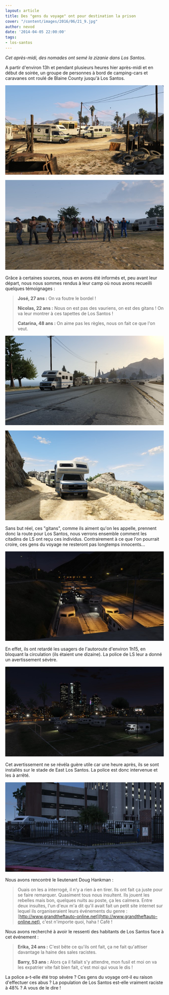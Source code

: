```yaml
---
layout: article
title: Des "gens du voyage" ont pour destination la prison
cover: "/content/images/2016/06/21_9.jpg"
author: nevod
date: '2014-04-05 22:00:00'
tags:
- los-santos
---
```


_Cet après-midi, des nomades ont semé la zizanie dans Los Santos._

A partir d'environ 13h et pendant plusieurs heures hier après-midi et en début de soirée, un groupe de personnes à bord de camping-cars et caravanes ont roulé de Blaine County jusqu'à Los Santos.

![](  /content/images/2016/06/21_4.jpg)

![](  /content/images/2016/06/21_1.jpg)

Grâce à certaines sources, nous en avons été informés et, peu avant leur départ, nous nous sommes rendus à leur camp où nous avons recueilli quelques témoignages :

> **José, 27 ans :** On va foutre le bordel !
> 
> **Nicolas, 22 ans :** Nous on est pas des vauriens, on est des gitans ! On va leur montrer à ces tapettes de Los Santos !
> 
> **Catarina, 48 ans :** On aime pas les règles, nous on fait ce que l'on veut.

![](  /content/images/2016/06/21_2.jpg)

![Les caravanes sillonnent les routes en convoi.](  /content/images/2016/06/21_3.jpg)

Sans but réel, ces "gitans", comme ils aiment qu'on les appelle, prennent donc la route pour Los Santos, nous verrons ensemble comment les citadins de LS ont reçu ces individus. Contrairement à ce que l'on pourrait croire, ces gens du voyage ne resteront pas longtemps innocents...

![Sur l'autoroute, ils perturbent fortement le trafic.](  /content/images/2016/06/21_7.jpg)

En effet, ils ont retardé les usagers de l'autoroute d'environ 1h15, en bloquant la circulation (ils étaient une dizaine). La police de LS leur a donné un avertissement sévère.

![](  /content/images/2016/06/21_8.jpg)

Cet avertissement ne se révéla guère utile car une heure après, ils se sont installés sur le stade de East Los Santos. La police est donc intervenue et les à arrêté.

![Les véhicules saisis ont été mis à la fourrière.](  /content/images/2016/06/21_10.jpg)

Nous avons rencontré le lieutenant Doug Hankman :

> Ouais on les a interrogé, il n'y a rien à en tirer. Ils ont fait ça juste pour se faire remarquer. Quasiment tous nous insultent. Ils jouent les rebelles mais bon, quelques nuits au poste, ça les calmera. Entre deux insultes, l'un d'eux m'a dit qu'il avait fait un petit site internet sur lequel ils organiseraient leurs événements du genre : [http://www.grandtheftauto-online.net](http://www.grandtheftauto-online.net), c'est n'importe quoi, haha ! Café !

Nous avons recherché à avoir le ressenti des habitants de Los Santos face à cet événement :

> **Erika, 24 ans :** C'est bête ce qu'ils ont fait, ça ne fait qu'attiser davantage la haine des sales racistes.
> 
> **Barry, 53 ans :** Alors ça il fallait s'y attendre, mon fusil et moi on va les expatrier vite fait bien fait, c'est moi qui vous le dis !

La police a-t-elle été trop sévère ? Ces gens du voyage ont-il eu raison d'effectuer ces abus ? La population de Los Santos est-elle vraiment raciste à 48% ? A vous de le dire !

<!--kg-card-end: markdown-->
